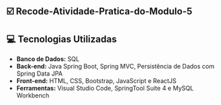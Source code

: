 ## :ballot_box_with_check: Recode-Atividade-Pratica-do-Modulo-5


## :computer: Tecnologias Utilizadas

* **Banco de Dados:** SQL
* **Back-end:** Java Spring Boot, Spring MVC, Persistência de Dados com Spring Data JPA
* **Front-end:** HTML, CSS, Bootstrap, JavaScript e ReactJS
* **Ferramentas:** Visual Studio Code, SpringTool Suite 4 e MySQL Workbench 



